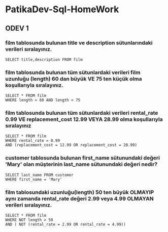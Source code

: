 # PatikaDev-Sql-HomeWork
## ODEV 1
### film tablosunda bulunan title ve description sütunlarındaki verileri sıralayınız.
```
SELECT title,description FROM film
```
### film tablosunda bulunan tüm sütunlardaki verileri film uzunluğu (length) 60 dan büyük VE 75 ten küçük olma koşullarıyla sıralayınız.
```
SELECT * FROM film
WHERE length > 60 AND length < 75
```
### film tablosunda bulunan tüm sütunlardaki verileri rental_rate 0.99 VE replacement_cost 12.99 VEYA 28.99 olma koşullarıyla sıralayınız
```
SELECT * FROM film
WHERE rental_rate = 0.99 
AND (replacement_cost = 12.99 OR replacement_cost = 28.99)
```
### customer tablosunda bulunan first_name sütunundaki değeri 'Mary' olan müşterinin last_name sütunundaki değeri nedir?
```
SELECT last_name FROM customer
WHERE first_name = 'Mary'
```
### film tablosundaki uzunluğu(length) 50 ten büyük OLMAYIP aynı zamanda rental_rate değeri 2.99 veya 4.99 OLMAYAN verileri sıralayınız.
```
SELECT * FROM film
WHERE NOT length > 50 
AND ( NOT (rental_rate = 2.99 OR rental_rate = 4.99))
```
